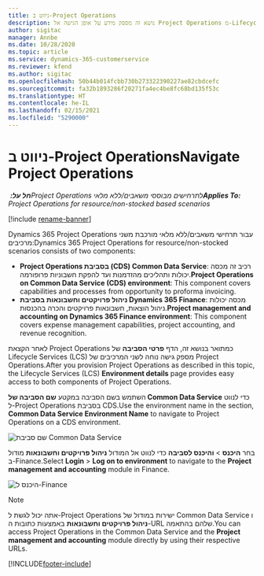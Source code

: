 ```yaml
---
title: ניווט ב-Project Operations
description: נושא זה מספק מידע על אופן הגישה אל Project Operations מ-Lifecycle Services.
author: sigitac
manager: Annbe
ms.date: 10/28/2020
ms.topic: article
ms.service: dynamics-365-customerservice
ms.reviewer: kfend
ms.author: sigitac
ms.openlocfilehash: 50b44b014fcbb730b273322390227ae82cbdcefc
ms.sourcegitcommit: fa32b1893286f20271fa4ec4be8fc68bd135f53c
ms.translationtype: HT
ms.contentlocale: he-IL
ms.lasthandoff: 02/15/2021
ms.locfileid: "5290000"
---
```

# <a name="navigate-project-operations"></a><span data-ttu-id="a0cb6-103">ניווט ב-Project Operations</span><span class="sxs-lookup"><span data-stu-id="a0cb6-103">Navigate Project Operations</span></span>

<span data-ttu-id="a0cb6-104">_**חל על:** ‏Project Operations לתרחישים מבוססי משאבים/ללא מלאי_</span><span class="sxs-lookup"><span data-stu-id="a0cb6-104">_**Applies To:** Project Operations for resource/non-stocked based scenarios_</span></span>

[!include [rename-banner](~/includes/cc-data-platform-banner.md)]

<span data-ttu-id="a0cb6-105">Dynamics 365 Project Operations עבור תרחישי משאבים/ללא מלאי מורכבת משני מרכיבים:</span><span class="sxs-lookup"><span data-stu-id="a0cb6-105">Dynamics 365 Project Operations for resource/non-stocked scenarios consists of two components:</span></span> 

 - <span data-ttu-id="a0cb6-106">**Project Operations בסביבת (CDS) Common Data Service**: רכיב זה מכסה יכולות ותהליכים מהזדמנות ועד להפקת חשבוניות פרופורמה.</span><span class="sxs-lookup"><span data-stu-id="a0cb6-106">**Project Operations on Common Data Service (CDS) environment**: This component covers capabilities and processes from opportunity to proforma invoicing.</span></span> 
 - <span data-ttu-id="a0cb6-107">**ניהול פרויקטים וחשבונאות בסביבת Dynamics 365 Finance**: מכסה יכולות ניהול הוצאות, חשבונאות פרויקטים והכרה בהכנסות.</span><span class="sxs-lookup"><span data-stu-id="a0cb6-107">**Project management and accounting on Dynamics 365 Finance environment**: This component covers expense management capabilities, project accounting, and revenue recognition.</span></span> 

<span data-ttu-id="a0cb6-108">לאחר הקצאת Project Operations כמתואר בנושא זה, הדף **פרטי הסביבה** ‏של Lifecycle Services‏ (LCS) מספק גישה נוחה לשני המרכיבים של Project Operations.</span><span class="sxs-lookup"><span data-stu-id="a0cb6-108">After you provision Project Operations as described in this topic, the Lifecycle Services (LCS) **Environment details** page provides easy access to both components of Project Operations.</span></span>  

<span data-ttu-id="a0cb6-109">השתמש בשם הסביבה במקטע **שם הסביבה של Common Data Service** כדי לנווט ל-Project Operations בסביבת CDS.</span><span class="sxs-lookup"><span data-stu-id="a0cb6-109">Use the environment name in the section, **Common Data Service Environment Name** to navigate to Project Operations on a CDS environment.</span></span> 

  ![שם סביבת Common Data Service](./media/environment-name.PNG)

<span data-ttu-id="a0cb6-111">בחר **היכנס** > **והיכנס לסביבה** כדי לנווט אל המודול **ניהול פרויקטים וחשבונאות** מודול ב-Finance.</span><span class="sxs-lookup"><span data-stu-id="a0cb6-111">Select **Login** > **Log on to environment** to navigate to the **Project management and accounting** module in Finance.</span></span>  

   ![היכנס ל-Finance](./media/environment-login.PNG)

> [!NOTE]
> <span data-ttu-id="a0cb6-113">אתה יכול לגשת ל-Project Operations ישירות במודול של Common Data Service ו **ניהול פרויקטים וחשבונאות** באמצעות כתובות ה-URL שלהם בהתאמה.</span><span class="sxs-lookup"><span data-stu-id="a0cb6-113">You can access Project Operations in the Common Data Service and the **Project management and accounting** module directly by using their respective URLs.</span></span> 


[!INCLUDE[footer-include](../includes/footer-banner.md)]